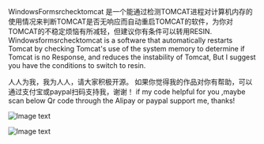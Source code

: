 WindowsFormsrchecktomcat  是一个能通过检测TOMCAT进程对计算机内存的使用情况来判断TOMCAT是否无响应而自动重启TOMCAT的软件，为你对TOMCAT的不稳定烦恼有所减轻，但建议你有条件可以转用RESIN.
Windowsformsrchecktomcat is a software that automatically restarts Tomcat by checking Tomcat's use of the system memory to determine if Tomcat is no Response, and reduces the instability of Tomcat, But I suggest you have the conditions to switch to resin.



人人为我，我为人人，请大家积极开源。
如果你觉得我的作品对你有帮助，可以通过支付宝或paypal扫码支持我，谢谢！
if my code helpful for you ,maybe scan below Qr code through the Alipay or paypal support me, thanks!

![Image text](https://firebasestorage.googleapis.com/v0/b/testfirebase-a517c.appspot.com/o/alipay%E6%94%B6%E6%AC%BE%E7%A0%81mini.png?alt=media&token=2f247a5e-547f-4c73-8658-f9f35de9692c)

![Image text](https://firebasestorage.googleapis.com/v0/b/testfirebase-a517c.appspot.com/o/%E4%BA%8C%E7%BB%B4%E7%A0%81paypalhzpemu.png?alt=media&token=bb5c9a55-cc3c-4794-9ba1-be835c35db64)

